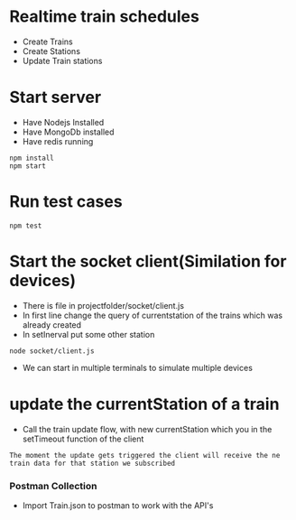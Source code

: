 # Realtime train schedules
  - Create Trains
  - Create Stations
  - Update Train stations

# Start server
  - Have Nodejs Installed
  - Have MongoDb installed
  - Have redis running
  
```
npm install
npm start
```
    

# Run test cases
```
npm test
```

# Start the  socket client(Similation for devices)

- There is file in projectfolder/socket/client.js
- In first line change the query of currentstation of the trains which was already created
- In setInerval put some other station

```
node socket/client.js
```

- We can start in multiple terminals to simulate multiple devices

# update the currentStation of a train
- Call the train update flow, with new currentStation which you in the setTimeout function of the client

```
The moment the update gets triggered the client will receive the ne train data for that station we subscribed
```


### Postman Collection

- Import Train.json to postman to work with the API's



